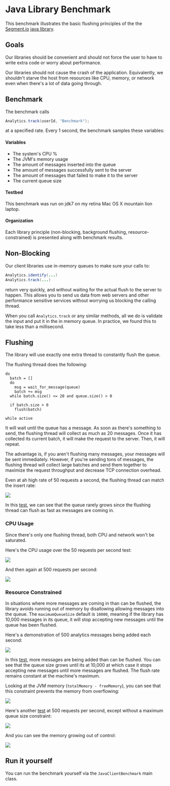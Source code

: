 Java Library Benchmark
========================

This benchmark illustrates the basic flushing principles of the
the [Segment.io](https://segment.io) [java library](https://github.com/segmentio/analytics-java/).

## Goals

Our libraries should be convenient and should not force the user to have to write extra code or worry about performance.

Our libraries should not cause the crash of the application. Equivalently, we shouldn't starve the host from resources like CPU, memory, or network even when there's a lot of data going through.

## Benchmark

The benchmark calls

```java
Analytics.track(userId, "Benchmark");
```

at a specified rate. Every 1 second, the benchmark samples these variables:

#### Variables
* The system's CPU %
* The JVM's memory usage
* The amount of messages inserted into the queue
* The amount of messages successfully sent to the server
* The amount of messages that failed to make it to the server
* The current queue size

#### Testbed

This benchmark was run on jdk7 on my retina Mac OS X mountain lion laptop.

#### Organization

Each library principle (non-blocking, background flushing, resource-constrained) is presented along with benchmark results.

## Non-Blocking

Our client libraries use in-memory queues to make sure your calls to:

```java
Analytics.identify(...)
Analytics.track(...)
```

return very quickly, and without waiting for the actual flush to the server to happen. This allows you to send us data from web servers and other performance sensitive services without worrying us blocking the calling thread.

When you call `Analytics.track` or any similar methods, all we do is validate the input and put it in the in memory queue. In practice, we found this to take less than a millisecond.

## Flushing

The library will use exactly one extra thread to constantly flush the queue.

The flushing thread does the following:

```
do
  batch = []
  do
    msg = wait_for_message(queue)
    batch += msg
  while batch.size() <= 20 and queue.size() > 0

  if batch.size > 0
    flush(batch)

while active
```

It will wait until the queue has a message. As soon as there's something to send, the flushing thread will collect as much as 20 messages. Once it has collected its current batch, it will make the request to the server. Then, it will repeat.

The advantage is, if you aren't flushing many messages, your messages will be sent immediately. However, if you're sending tons of messages, the flushing thread will collect large batches and send them together to maximize the request throughput and decrease TCP connection overhead.

Even at ah high rate of 50 requests a second, the flushing thread can match the insert rate:

![](http://i.imgur.com/YavECJ5.png)

In this [test](https://docs.google.com/spreadsheet/ccc?key=0AvP3ixW_RotVdFVQZW5NZ3F4TV9ra3N0N0hjbElsTEE&usp=sharing), we can see that the queue rarely grows since the flushing thread can flush as fast as messages are coming in.

### CPU Usage

Since there's only one flushing thread, both CPU and network won't be saturated.

Here's the CPU usage over the 50 requests per second test:

![](http://i.imgur.com/aSgtnR7.png)

And then again at 500 requests per second:

![](http://i.imgur.com/qAm7m4J.png)

### Resource Constrained

In situations where more messages are coming in than can be flushed, the library avoids running out of memory by disallowing allowing messages into the queue. The `maximumQueueSize` default is `10000`, meaning if the library has 10,000 messages in its queue, it will stop accepting new messages until the queue has been flushed.

Here's a demonstration of 500 analytics messages being added each second:

![](http://i.imgur.com/2eXc8VX.png)

In this [test](https://docs.google.com/spreadsheet/ccc?key=0AvP3ixW_RotVdHdDbTJzc05hLXRzNHpPUmZsNkpOZXc&usp=sharing), more messages are being added than can be flushed. You can see that the queue size grows until its at 10,000 at which case it stops accepting new messages until more messages are flushed. The flush rate remains constant at the machine's maximum.

Looking at the JVM memory (`totalMemory - freeMemory`), you can see that this constraint prevents the memory from overflowing:

![](http://i.imgur.com/5li3VNz.png)

Here's another [test](https://docs.google.com/spreadsheet/ccc?key=0AvP3ixW_RotVdE9nNGh2ODVYeFlkR2ppX0Z0Wi1Senc&usp=sharing) at 500 requests per second, except without a maximum queue size constraint:

![](http://i.imgur.com/gHB4sIb.png)

And you can see the memory growing out of control:

![](http://i.imgur.com/Uz5a8dB.png)

## Run it yourself

You can run the benchmark yourself via the `JavaClientBenchmark` main class.